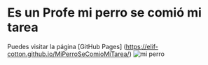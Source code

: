 # Es un Profe mi perro se comió mi tarea 
 
Puedes visitar la página [GitHub Pages]  (https://elif-cotton.github.io/MiPerroSeComioMiTarea/)
![mi perro](https://github.com/user-attachments/assets/54565c20-618c-4512-8e66-7e22e3577a01)

